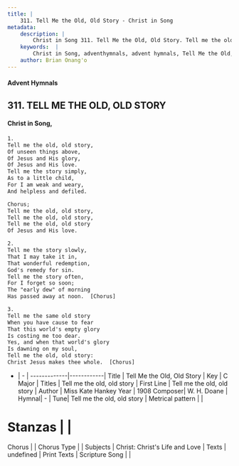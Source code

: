 ```yaml
---
title: |
    311. Tell Me the Old, Old Story - Christ in Song
metadata:
    description: |
        Christ in Song 311. Tell Me the Old, Old Story. Tell me the old, old story, Of unseen things above, Of Jesus and His glory, Of Jesus and His love. Tell me the story simply, As to a little child, For I am weak and weary, And helpless and defiled. Chorus; Tell me the old, old story, Tell me the old, old story, Tell me the old, old story Of Jesus and His love.
    keywords:  |
        Christ in Song, adventhymnals, advent hymnals, Tell Me the Old, Old Story, Tell me the old, old story . Tell me the old, old story
    author: Brian Onang'o
---
```


#### Advent Hymnals
## 311. TELL ME THE OLD, OLD STORY
####  Christ in Song,

```txt
1.
Tell me the old, old story,
Of unseen things above,
Of Jesus and His glory,
Of Jesus and His love.
Tell me the story simply,
As to a little child,
For I am weak and weary,
And helpless and defiled.

Chorus;
Tell me the old, old story,
Tell me the old, old story,
Tell me the old, old story
Of Jesus and His love.

2.
Tell me the story slowly,
That I may take it in,
That wonderful redemption,
God's remedy for sin.
Tell me the story often,
For I forget so soon;
The "early dew" of morning
Has passed away at noon.  [Chorus]

3.
Tell me the same old story
When you have cause to fear
That this world's empty glory
Is costing me too dear.
Yes, and when that world's glory
Is dawning on my soul,
Tell me the old, old story:
Christ Jesus makes thee whole.  [Chorus]

```

- |   -  |
-------------|------------|
Title | Tell Me the Old, Old Story |
Key | C Major |
Titles | Tell me the old, old story |
First Line | Tell me the old, old story  |
Author | Miss Kate Hankey
Year | 1908
Composer| W. H. Doane |
Hymnal|  - |
Tune| Tell me the old, old story |
Metrical pattern | |
# Stanzas |  |
Chorus |  |
Chorus Type |  |
Subjects | Christ: Christ's Life and Love |
Texts | undefined |
Print Texts | 
Scripture Song |  |
    
